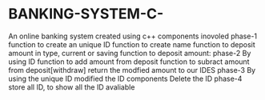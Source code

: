 # BANKING-SYSTEM-C-
An online banking system created using c++
components inovoled
phase-1
function to create an unique ID
function to create name
function to deposit amount in  type, current or saving
function to deposit amount:
phase-2
By using ID
function to add amount from deposit
function to subract amount from deposit[withdraw]
return the modfied amount to our IDES
phase-3
By using the unique ID
modified the ID components
Delete the ID
phase-4
store all ID, to show all the ID avaliable






